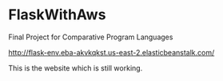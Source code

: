 # FlaskWithAws
Final Project for Comparative Program Languages

http://flask-env.eba-akvkqkst.us-east-2.elasticbeanstalk.com/

This is the website which is still working.
